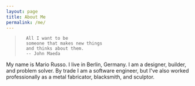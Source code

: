```yaml
---
layout: page
title: About Me
permalink: /me/
---
```

>		All I want to be
>		someone that makes new things
>		and thinks about them.
>		-- John Maeda

My name is Mario Russo. I live in Berlin, Germany. I am a designer, builder, and problem solver. By trade I am a software engineer, but I've also worked professionally as a metal fabricator, blacksmith, and sculptor.